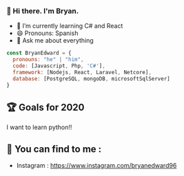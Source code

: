 
### :ghost: Hi there. I'm Bryan.

- 🌱 I’m currently learning C# and React
- 😄 Pronouns: Spanish
- 💬 Ask me about everything


```js
const BryanEdward = {
  pronouns: "he" | "him",
  code: [Javascript, Php, 'C#'],
  framework: [Nodejs, React, Laravel, Netcore],
  database: [PostgreSQL, mongoDB, microsoftSqlServer]
}
```

## :trophy: Goals for 2020 
I want to learn python!!


## :postbox: You can find to me :
- Instagram : https://www.instagram.com/bryanedward96

